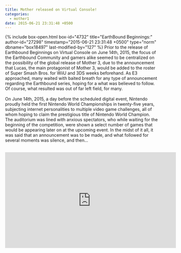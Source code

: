 ```yaml
---
title: Mother released on Virtual Console!
categories:
  - mother1
date: 2015-06-21 23:31:48 +0500
---
```

{% include box-open.html box-id="4732" title="EarthBound Beginnings:" author-id="27298" timestamp="2015-06-21 23:31:48 +0500" type="norm" dbname="box18497" last-modified-by="127" %}
Prior to the release of Earthbound Beginnings on Virtual Console on June 14th, 2015, the focus of the Earthbound Community and gamers alike seemed to be centralized on the possibility of the global release of Mother 3, due to the announcement that Lucas, the main protagonist of Mother 3, would be added to the roster of Super Smash Bros. for WiiU and 3DS weeks beforehand. As E3 approached, many waited with baited breath for any type of announcement regarding the Earthbound series, hoping for a what was believed to follow. Of course, what resulted was out of far left field, for many. <br /><br />
On June 14th, 2015, a day before the scheduled digital event, Nintendo proudly held the first Nintendo World Championships in twenty-five years, subjecting internet personalities to multiple video game challenges, all of whom hoping to claim the prestigious title of Nintendo World Champion. The auditorium was lined with anxious spectators, who while waiting for the beginning of the competition, were shown a select number of games that would be appearing later on at the upcoming event. In the midst of it all, it was said that an announcement was to be made, and what followed for several moments was silence, and then…
<br /><br />
<div align="center"><iframe width="560" height="315" src="https://www.youtube.com/embed/GxjOnl_Xkjo" frameborder="0" /></div>
<br /><br />
The announcement itself was one peppered with not only the emotion of the crowd and all those in attendance, but with the emotion of Shigesato Itoi, as well. Within the first portions of the broadcast, Itoi solemnly stated that the purpose of the re-release of what was formally known as Earthbound Zero was to commemorate the original release of Earthbound for the SNES, as he went on to describe the game as “A game that is peculiar… and fun… and kind… That you can’t put down… and that stays in your memory so that even after 20 years have passed, fans still come together and talk about it.” <br />
He continued discussing the game’s involvement in starting his career, and its connection to its sequel, with the presentation finally ending with a final statement as he expressed his gratitude toward the fans of Earthbound for changing his life, finishing on this statement; “When I think that perhaps, even after I have left this world, someone may still be playing the Mother series, I feel a little uneasy, but all so very… kind of happy.” 
<br /><br />
After the release, the gaming media began to run rampant with news of the game’s revival. Gaming sites such as IGN and Polygon took to the presses to announce its immediate availability on Virtual Console, as fans quickly prepped themselves for the new, yet familiar, adventure ahead. 
<br /><br />
<div align="center"><iframe width="560" height="315" src="https://www.youtube.com/embed/ttKkiEKqwuk" frameborder="0" /></div>
<br /><br />
In terms of reviews, the game received mixed reception from many, while some gave it near perfect scores. According to Nintendo Life, the game garnered a near perfect 9 out of 10, stating that “Sticking through its older style of play, with its difficulty and occasional fluctuations in balance, will yield a fine story and a strangely transcendental sense of nostalgia, like a letter of love written to a child who hadn't even been born yet.” However, several other outlets seemed to disagree with such a decision, including IGN, who awarded it a 6.5 out of 10, boldly stating that “Earthbound Beginnings feels like a massive, unparsed prototype for its legendary successor, with a “kitchen sink” design philosophy that reflects too many ideas and not enough balancing.” <br /><br />
Either way, the game as it is remains a staple of the Earthbound series. Despite its obvious and plainly apparent flaws, it undoubtedly deserved such a heartwarming announcement after so many years of fan out cry. <br /><br />
<div align="center"><iframe width="560" height="315" src="https://www.youtube.com/embed/KqQ44iD_DAw" frameborder="0" /></div>




{% include box-close.html author-name="NorthofOnett" last-modified-on="2016-11-23 12:31:30 +0600" last-modified-by-name="CerealQueen" %}

